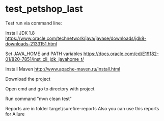 # test_petshop_last

Test run via command line:

Install JDK 1.8 https://www.oracle.com/technetwork/java/javase/downloads/jdk8-downloads-2133151.html

Set JAVA_HOME and PATH variables https://docs.oracle.com/cd/E19182-01/820-7851/inst_cli_jdk_javahome_t/

Install Maven http://www.apache-maven.ru/install.html

Download the project

Open cmd and go to directory with project

Run command "mvn clean test"

Reports are in folder target/surefire-reports Also you can use this reports for Allure
